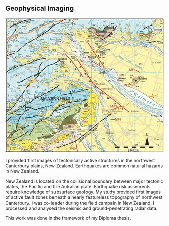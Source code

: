 ## Geophysical Imaging

![image alt title](/images/small/NZ1.jpg)

I provided first images of tectonically active structures in the northwest Canterbury plains, New Zealand. Earthquakes are common natural hazards in New Zealand.

New Zealand is located on the collisional boundary between major tectonic plates, the Pacific and the Autralian plate. Earthquake risk assements require knowledge of subsurface geology. My study provided first images of active fault zones beneath a nearly featureless topography of northwest Canterbury. I was co-leader during the field campain in New Zealand, I processed and analysed the seismic and ground-penetrating radar data. 

This work was done in the framework of my Diploma thesis.
